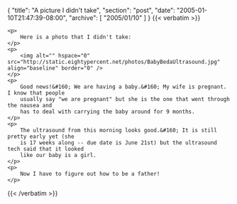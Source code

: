 {
  "title": "A picture I didn't take",
  "section": "post",
  "date": "2005-01-10T21:47:39-08:00",
  "archive": [
    "2005/01/10"
  ]
}
{{< verbatim >}}

    <p>
        Here is a photo that I didn't take:
    </p>
    <p>
        <img alt="" hspace="0" src="http://static.eightypercent.net/photos/BabyBedaUltrasound.jpg" align="baseline" border="0" />
    </p>
    <p>
        Good news!&#160; We are having a baby.&#160; My wife is pregnant. I know that people
        usually say "we are pregnant" but she is the one that went through the nausea and
        has to deal with carrying the baby around for 9 months.
    </p>
    <p>
        The ultrasound from this morning looks good.&#160; It is still pretty early yet (she
        is 17 weeks along -- due date is June 21st) but the ultrasound tech said that it looked
        like our baby is a girl.
    </p>
    <p>
        Now I have to figure out how to be a father!
    </p>

{{< /verbatim >}}
